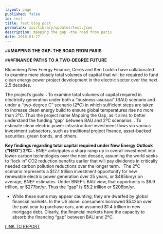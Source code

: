 ```yaml
---
layout: page
published: false 
id: test
title: Test blog post
permalink: api/library/updates/test.json
description: mapping the gap -the road from paris
date: 2016-01-27
---
```


##<b>MAPPING THE GAP: THE ROAD FROM PARIS</b>

###<b>FINANCE PATHS TO A TWO-DEGREE FUTURE</b>

Bloomberg New Energy Finance, Ceres and Ken Locklin have collaborated to examine more closely total volumes of capital that will be required to fund clean energy power project development in the electric sector over the next 2.5 decades.

The project’s goals:
˗ To examine total volumes of capital required in electricity generation under both a “business-asusual” (BAU) scenario and under a “two-degree C” scenario (2ºC) in which sufficient steps are taken to increase clean energy build to ensure global temperatures rise no more than 2ºC. Thus the project name Mapping the Gap, as it aims to better understand the funding “gap” between BAU and 2ºC scenarios.
˗ To estimate clean electric power infrastructure investment flows via various investment subsectors, such as traditional project finance, asset-backed securities, green bonds, and others.

<b>Key findings regarding total capital required under New Energy Outlook (“NEO”) 2ºC:</b>
˗ BNEF anticipates a sharp ramp up in overall investment into lower-carbon technologies over the next decade, assuming the world seeks to “lock in” CO2 reduction benefits earlier that will pay dividends in critically needed carbon pollution reductions over the longer term.
˗ The 2ºC scenario represents a $12.1 trillion investment opportunity for new renewable electric power generation over 25 years, or $485bn/yr on average, BNEF estimates. Under BNEF’s BAU view, that opportunity is $6.9 trillion, or $277bn/yr. Thus the “gap” is $5.2 trillion or $208bn/yr.
- While these sums may appear daunting, they are dwarfed by global financial markets. In the US alone, consumers borrowed $542bn over the past year to purchase cars, and assumed $1.4 trillion in new mortgage debt. Clearly, the financial markets have the capacity to absorb the financing “gap” between BAU and 2ºC.

[LINK TO REPORT](https://data.bloomberglp.com/bnef/sites/4/2016/01/CERES_BNEF_MTG_Overview_Deck_27January.pdf)
